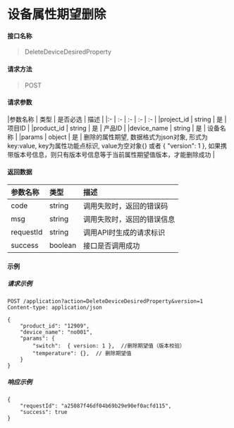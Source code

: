 # 设备属性期望删除

#### 接口名称

> DeleteDeviceDesiredProperty

#### 请求方法

> POST

#### 请求参数
|参数名称 | 类型 | 是否必选 | 描述 |
|:- | :- | :- | :- | :- |
|project_id | string | 是 | 项目ID |
|product_id | string | 是  | 产品ID |
|device_name | string | 是 | 设备名称 |
|params | object | 是 | 删除的属性期望, 数据格式为json对象, 形式为key:value, key为属性功能点标识, value为空对象{} 或者 { "version": 1 }, 如果携带版本号信息，则只有版本号信息等于当前属性期望值版本，才能删除成功 |

#### 返回数据
|参数名称 | 类型  | 描述 |
|:- | :- | :- |
| code | string  | 调用失败时，返回的错误码 |
| msg  | string  | 调用失败时，返回的错误信息 |
| requestId | string | 调用API时生成的请求标识  |
| success | boolean | 接口是否调用成功 |

#### 示例

##### 请求示例

```
POST /application?action=DeleteDeviceDesiredProperty&version=1
Content-type: application/json

{
    "product_id": "12909",
    "device_name": "no001",
    "params": {
        "switch":  { version: 1 },  //删除期望值（版本校验）
        "temperature": {},  // 删除期望值
    }
}

```

##### 响应示例

```
{
    "requestId": "a25087f46df04b69b29e90ef0acfd115", 
    "success": true
}
```